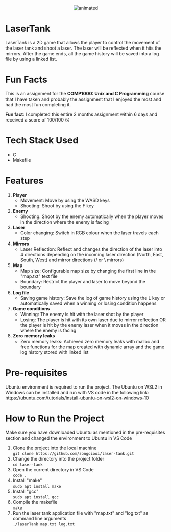 <p align="center">
  <img src="https://github.com/zongqiooi/laser-tank/assets/95561298/e0d83e60-406d-49d5-a04b-10d4f088ca66" alt="animated" />
</p>

# LaserTank
LaserTank is a 2D game that allows the player to control the movement of the laser tank and shoot a laser. The laser will be reflected when it hits the mirrors. After the game ends, all the game history will be saved into a log file by using a linked list. 

# Fun Facts 
This is an assignment for the <strong>COMP1000: Unix and C Programming</strong> course that I have taken and probably the assignment that I enjoyed the most and had the most fun completing it. 

<strong>Fun fact</strong>: I completed this entire 2 months assignment within 6 days and received a score of 100/100 😗

# Tech Stack Used
- C
- Makefile 

# Features  
1) **Player**
    * Movement: Move by using the WASD keys 
    * Shooting: Shoot by using the F key 
2) **Enemy**
    * Shooting: Shoot by the enemy automatically when the player moves in the direction where the enemy is facing
3) **Laser**
    * Color changing: Switch in RGB colour when the laser travels each step
4) **Mirrors**
    * Laser Reflection: Reflect and changes the direction of the laser into 4 directions depending on the incoming laser direction (North, East, South, West) and mirror directions (/ or \ mirrors)
5) **Map**
    * Map size: Configurable map size by changing the first line in the "map.txt" text file
    * Boundary: Restrict the player and laser to move beyond the boundary 
6) **Log file**
    * Saving game history: Save the log of game history using the L key or automatically saved when a winning or losing condition happens
7) **Game conditions**
    * Winning: The enemy is hit with the laser shot by the player
    * Losing: The player is hit with its own laser due to mirror reflection OR the player is hit by the enemy laser when it moves in the direction where the enemy is facing
8) **Zero memory leaks**
    * Zero memory leaks: Achieved zero memory leaks with malloc and free functions for the map created with dynamic array and the game log history stored with linked list
   
# Pre-requisites 
Ubuntu environment is required to run the project. The Ubuntu on WSL2 in Windows can be installed and run with VS code in the following link: https://ubuntu.com/tutorials/install-ubuntu-on-wsl2-on-windows-10

# How to Run the Project 
Make sure you have downloaded Ubuntu as mentioned in the pre-requisites section and changed the environment to Ubuntu in VS Code     

1. Clone the project into the local machine   
`git clone https://github.com/zongqiooi/laser-tank.git`
2. Change the directory into the project folder    
`cd laser-tank`
3. Open the current directory in VS Code       
`code .` 
4. Install "make"        
`sudo apt install make`
5. Install "gcc"         
`sudo apt install gcc`
6. Compile the makefile        
`make`
7. Run the laser tank application file with "map.txt" and "log.txt" as command line arguments         
`./laserTank map.txt log.txt`

